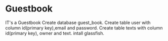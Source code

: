 # Guestbook
IT's a Guestbook Create database guest_book. Create table user with column id(primary key),email and password. Create table texts with column id(primary key), owner and text. intall glassfish.
